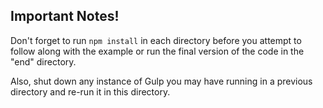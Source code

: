 ## Important Notes!

Don't forget to run `npm install` in each directory before you attempt to follow along with the example or run the final version of the code in the "end" directory.

Also, shut down any instance of Gulp you may have running in a previous directory and re-run it in this directory.

